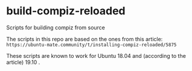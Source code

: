 # build-compiz-reloaded
Scripts for building compiz from source

The scripts in this repo are based on the ones from this article: `https://ubuntu-mate.community/t/installing-compiz-reloaded/5875`

These scripts are known to work for Ubuntu 18.04 and (according to the article) 19.10 .
